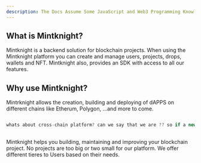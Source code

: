 ```yaml
---
description: The Docs Assume Some JavaScript and Web3 Programming Knowledge.
---
```


## What is Mintknight?

Mintknight is a backend solution for blockchain projects. When using the Mintknight platform 
you can create and manage users, projects, drops, wallets and NFT. Mintknight also, provides an SDK with
access to all our features. 

## Why use Mintknight?
Mintrknight allows the creation, building and deploying of dAPPS on different chains like Etherum, Polygon, ...and more to come. 

```javascript

whats about cross-chain platform? can we say that we are ?? so if a new chain appears we could easily transfer to a new chain
 
```

Mintknight helps you building, maintaining and improving your blockchain project. No projects are too big or two small for our platform. We offer different tieres to Users based on their needs. 
